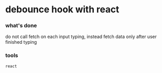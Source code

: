 # debounce hook with react

### what's done

do not call fetch on each input typing, instead fetch data only after user finished typing

### tools

`react`